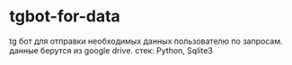# tgbot-for-data
tg бот для отправки необходимых данных пользователю по запросам. данные берутся из google drive. стек: Python, Sqlite3
